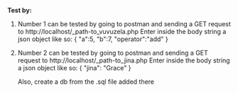 **Test by:**

1. Number 1 can be tested by  going to postman and sending a GET request to http://localhost/_path-to_vuvuzela.php
   Enter inside the body string a json object like so:
   {
    "a":5,
    "b":7,
    "operator":"add"
    }

2. Number 2 can be tested by  going to postman and sending a GET request to http://localhost/_path-to_jina.php
   Enter inside the body string a json object like so:
   {
    "jina": "Grace"
    }

    Also, create a db from the .sql file added there
